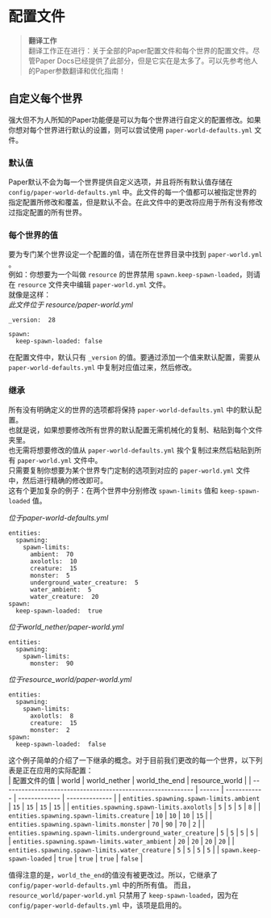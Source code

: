 # 配置文件
> **翻译工作**  
> 翻译工作正在进行：关于全部的Paper配置文件和每个世界的配置文件。尽管Paper Docs已经提供了此部分，但是它实在是太多了。可以先参考他人的Paper参数翻译和优化指南！  

## 自定义每个世界
强大但不为人所知的Paper功能便是可以为每个世界进行自定义的配置修改。如果你想对每个世界进行默认的设置，则可以尝试使用 `paper-world-defaults.yml` 文件。  

### 默认值
Paper默认不会为每一个世界提供自定义选项，并且将所有默认值存储在 `config/paper-world-defaults.yml` 中。此文件的每一个值都可以被指定世界的指定配置所修改和覆盖，但是默认不会。在此文件中的更改将应用于所有没有修改过指定配置的所有世界。  

### 每个世界的值
要为专门某个世界设定一个配置的值，请在所在世界目录中找到 `paper-world.yml` 。    
例如：你想要为一个叫做 `resource` 的世界禁用 `spawn.keep-spawn-loaded`，则请在 `resource` 文件夹中编辑 `paper-world.yml` 文件。  
就像是这样：  
*此文件位于 resource/paper-world.yml*  
```
_version:  28

spawn:  
  keep-spawn-loaded: false
```
在配置文件中，默认只有 `_version` 的值。要通过添加一个值来默认配置，需要从 `paper-world-defaults.yml` 中复制对应值过来，然后修改。  

### 继承
所有没有明确定义的世界的选项都将保持 `paper-world-defaults.yml` 中的默认配置。  
也就是说，如果想要修改所有世界的默认配置无需机械化的复制、粘贴到每个文件夹里。  
也无需将想要修改的值从 `paper-world-defaults.yml` 挨个复制过来然后粘贴到所有 `paper-world.yml` 文件中。    
只需要复制你想要为某个世界专门定制的选项到对应的 `paper-world.yml` 文件中，然后进行精确的修改即可。    
这有个更加复杂的例子：在两个世界中分别修改 `spawn-limits` 值和 `keep-spawn-loaded` 值。  
  
*位于paper-world-defaults.yml*   
```
entities:  
  spawning:  
    spawn-limits:  
      ambient:  70  
      axolotls:  10  
      creature:  15  
      monster:  5  
      underground_water_creature:  5  
      water_ambient:  5  
      water_creature:  20  
spawn:  
  keep-spawn-loaded:  true
```
*位于world_nether/paper-world.yml*
```
entities:  
  spawning:  
    spawn-limits:  
      monster:  90
```  
*位于resource_world/paper-world.yml*
```
entities:  
  spawning:  
    spawn-limits:  
      axolotls:  8  
      creature:  15  
      monster:  2  
spawn:  
  keep-spawn-loaded:  false
```
这个例子简单的介绍了一下继承的概念。对于目前我们更改的每一个世界，以下列表是正在应用的实际配置：  
| 配置文件的值                                                 | world  | world_nether | world_the_end | resource_world |
| ----------------------------------------------------------- | ------ | ------------ | ------------- | -------------- |
| `entities.spawning.spawn-limits.ambient`                    | `15`   | `15`         | `15`          | `15`           |
| `entities.spawning.spawn-limits.axolotls`                   | `5`    | `5`          | `5`           | `8`            |
| `entities.spawning.spawn-limits.creature`                   | `10`   | `10`         | `10`          | `15`           |
| `entities.spawning.spawn-limits.monster`                    | `70`   | `90`         | `70`          | `2`            |
| `entities.spawning.spawn-limits.underground_water_creature` | `5`    | `5`          | `5`           | `5`            |
| `entities.spawning.spawn-limits.water_ambient`              | `20`   | `20`         | `20`          | `20`           |
| `entities.spawning.spawn-limits.water_creature`             | `5`    | `5`          | `5`           | `5`            |
| `spawn.keep-spawn-loaded`                                   | `true` | `true`       | `true`        | `false`        |

值得注意的是，`world_the_end`的值没有被更改过。所以，它继承了 `config/paper-world-defaults.yml` 中的所所有值。
而且，`resource_world/paper-world.yml` 只禁用了 `keep-spawn-loaded`，因为在 `config/paper-world-defaults.yml` 中，该项是启用的。  
